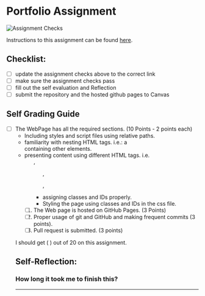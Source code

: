 Portfolio Assignment
==========================================
![Assignment Checks](https://github.com/IT3049C/student-portfolio/workflows/Assignment%20Checks/badge.svg)

Instructions to this assignment can be found [here](https://it3049c.github.io/Material/Assignments/1.Online_Portfolio/).
## Checklist:
- [ ] update the assignment checks above to the correct link
- [ ] make sure the assignment checks pass
- [ ] fill out the self evaluation and Reflection
- [ ] submit the repository and the hosted github pages to Canvas

## Self Grading Guide
<!--- put an x in each of the completed sections below .. e.g. [x] Task 1 --->

- [ ] The WebPage has all the required sections. (10 Points - 2 points each)
  - Including styles and script files using relative paths.
  - familiarity with nesting HTML tags. i.e.: a <div> containing other elements.
  - presenting content using different HTML tags. i.e. <ol>, <ul>, <p>, <img>
  - assigning classes and IDs properly.
  - Styling the page using classes and IDs in the css file.
- [ ] The Web page is hosted on GitHub Pages. (3 Points)
- [ ] Proper usage of git and GitHub and making frequent commits (3 points).
- [ ] Pull request is submitted. (3 points)

<!--- Update the following line with your grade --->
I should get ( ) out of 20 on this assignment.

## Self-Reflection:


### How long it took me to finish this?

-----------------------
